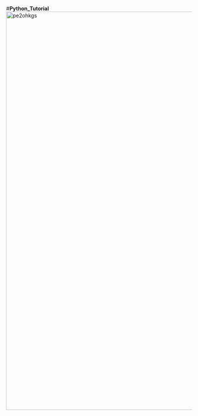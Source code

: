 #__Python_Tutorial__
<img width="1920" height="1080" alt="pe2ohkgs" src="https://github.com/user-attachments/assets/8dded136-d4e6-4365-92e6-7359b802fbfc" />

